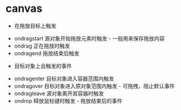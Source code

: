 # canvas

+ 在拖放目标上触发
- ondragstart 源对象开始拖放元素时触发 - 一般用来保存拖放内容
- ondrag      正在拖放时触发
- ondragend   拖放结束后触发

+ 目标对象上会触发的事件
- ondragenter   目标对象进入容器范围内触发
- ondragover    目标对象进入原对象范围内触发 - 可拖拽，阻止默认事件
- ondragleave   源对象离开其容器时触发
- ondrop        释放鼠标键时触发 - 拖放结束后的事件


